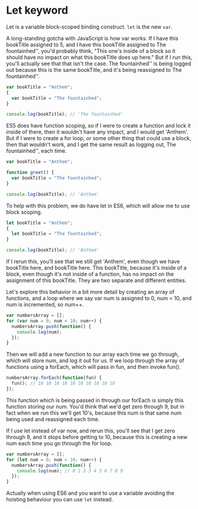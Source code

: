 # Let keyword

Let is a variable block-scoped binding construct. `let` is the new `var`.

A long-standing gotcha with JavaScript is how var works. If I have this bookTitle assigned to 5, and I have this bookTitle assigned to The fountainhed'', you'd probably think, "This one's inside of a block so it should have no impact on what this bookTitle does up here." But if I run this, you'll actually see that that isn't the case. The fountainhed'' is being logged out because this is the same bookTitle, and it's being reassigned to The fountainhed''.

```javascript
var bookTitle = "Anthem";
{
  var bookTitle = "The fountainhed";
}

console.log(bookTitle); // 'The fountainhed'
```

ES5 does have function scoping, so if I were to create a function and lock it inside of there, then it wouldn't have any impact, and I would get 'Anthem'. But if I were to create a for loop, or some other thing that could use a block, then that wouldn't work, and I get the same result as logging out, The fountainhed'', each time.

```javascript
var bookTitle = "Anthem";

function greet() {
  var bookTitle = "The fountainhed";
}

console.log(bookTitle); // 'Anthem'
```

To help with this problem, we do have let in ES6, which will allow me to use block scoping.

```javascript
let bookTitle = "Anthem";
{
  let bookTitle = "The fountainhed";
}

console.log(bookTitle); // 'Anthem'
```

If I rerun this, you'll see that we still get 'Anthem', even though we have bookTitle here, and bookTitle here. This bookTitle, because it's inside of a block, even though it's not inside of a function, has no impact on the assignment of this bookTitle. They are two separate and different entities.

Let's explore this behavior in a bit more detail by creating an array of functions, and a loop where we say var num is assigned to 0, num < 10, and num is incremented, so num++.

```javascript
var numbersArray = [];
for (var num = 0; num < 10; num++) {
  numbersArray.push(function() {
    console.log(num);
  });
}
```

Then we will add a new function to our array each time we go through, which will store num, and log it out for us. If we loop through the array of functions using a forEach, which will pass in fun, and then invoke fun().

```javascript
numbersArray.forEach(function(fun) {
  fun(); // 10 10 10 10 10 10 10 10 10 10
});
```

This function which is being passed in through our forEach is simply this function storing our num. You'd think that we'd get zero through 9, but in fact when we run this we'll get 10's, because this num is that same num being used and reassigned each time.

If I use let instead of var now, and rerun this, you'll see that I get zero through 9, and it stops before getting to 10, because this is creating a new num each time you go through the for loop.

```javascript
var numbersArray = [];
for (let num = 0; num < 10; num++) {
  numbersArray.push(function() {
    console.log(num); // 0 1 2 3 4 5 6 7 8 9
  });
}
```

Actually when using ES6 and you want to use a variable avoiding the hoisting behaviour you can use `let` instead.
